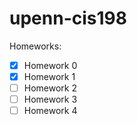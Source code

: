 # upenn-cis198

Homeworks:
- [x] Homework 0
- [x] Homework 1
- [ ] Homework 2
- [ ] Homework 3
- [ ] Homework 4
